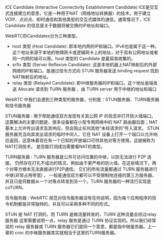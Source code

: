 ICE Candidate (Interactive Connectivity Establishment Candidate)
ICE是交互式连接建立的意思，它是一种用于NAT（网络地址转换器）的技术，用于建立VOIP、点对点、即时通信和其他类型的交互式媒体的通信。通常情况下，ICE Candidate 的信息是关于数据将被交换的IP地址和端口。

WebRTC将Candidates分为三种类型。
- host 类型 (Host Candidate): 即本地内网的IP和端口。IPv6也是属于这一种。这个地址来源于本地的物理网卡或逻辑网卡上的地址，对于具有公网地址或者同一内网的端可以用。host 类型的 Candidate 是最容易收集的。
- srflx 类型 (Server Reflexive Candidate): 这是本地机器上NAT映射后的外部网络的IP和端口。是通过信令方式向 STUN 服务器发送 binding request 找到NAT映射后的地址。
- relay 类型 (Relayed Candidate): 即中继服务器的IP和端口。这个地址是端发送 Allocate 请求到 TURN 服务器 ，由 TURN server 用于中继的地址和端口

WebRTC 中我们会遇到三种类型的服务器，分别是：STUN服务器、TURN服务器和信令服务器 

STUN服务器 :
用于帮助通信双方发现有关其公网 IP 的信息并打开防火墙端口。这要解决的主要问题是，很多设备都在小型专用网络中的 NAT 路由器后面；NAT 基本上允许传出请求及其响应，但会阻止任何其他“未经请求的”传入请求。
STUN 服务器充当向其发出请求的临时中间人，它在 NAT 设备上打开一个端口以允许响应返回，这意味着现在有一个已知的开放端口可供其他对等方使用。这就被称为NAT打洞技术。
是否能打洞成功需要看NAT的类型。

TURN服务器 :
TURN 服务器是公共可访问位置的中继，以防无法进行 P2P 连接。 仍然存在打孔不成功的情况，例如由于更严格的防火墙。在这些情况下，两个对等方根本无法直接进行P2P通信。
它们的所有流量都通过 TURN 服务器进行中继(非常占用带宽) 。
一般是通信双方都可以不受限制地连接的第三方服务器，并且只是将数据从一个对等点转发到另一个。TURN 服务器的一种流行实现是coTURN。

信令服务器 :
WebRTC 规范对信令服务器没有任何说明，因为每个应用程序的信令机制都是非常独特的，并且可以采用多种不同的形式。

STUN 是 NAT 打洞的，而 TURN 是做流量转发的，TURN 这种流量会经过relay服务器
这里需要说明一点，relay 服务是通过 TURN 协议实现的。所以我们经常说的 relay 服务器或 TURN 服务器它们是同一个意思，都是指中继服务器。上一章的 croc 的中继服务器其实就相当于这里的TURN服务器。

